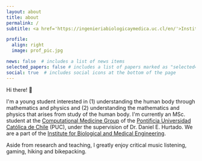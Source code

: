 ```yaml
---
layout: about
title: about
permalink: /
subtitle: <a href='https://ingenieriabiologicaymedica.uc.cl/en/'>Institute for Biological and Medical Engineering, PUC</a>.

profile:
  align: right
  image: prof_pic.jpg

news: false  # includes a list of news items
selected_papers: false # includes a list of papers marked as "selected={true}"
social: true  # includes social icons at the bottom of the page
---
```


Hi there! 👋

I'm a young student interested in (1) understanding the human body through mathematics and physics and (2) understanding the mathematics and physics that arises from study of the human body. I'm currently an MSc. student at the [Computational Medicine Group](https://github.com/comp-medicine-uc) of the [Pontificia Universidad Católica de Chile](https://www.uc.cl/en) (PUC), under the supervision of Dr. Daniel E. Hurtado. We are a part of the [Institute for Biological and Medical Engineering](https://ingenieriabiologicaymedica.uc.cl/en/).

Aside from research and teaching, I greatly enjoy critical music listening, gaming, hiking and bikepacking.
